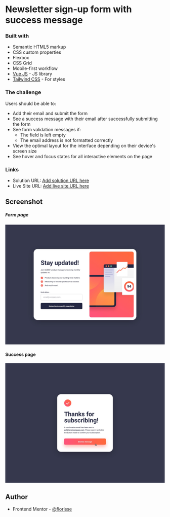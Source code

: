 # Newsletter sign-up form with success message

### Built with

- Semantic HTML5 markup
- CSS custom properties
- Flexbox
- CSS Grid
- Mobile-first workflow
- [Vue JS](https://vuejs.org/) - JS library
- [Tailwind CSS](https://tailwindcss.com/) - For styles

### The challenge

Users should be able to:

- Add their email and submit the form
- See a success message with their email after successfully submitting the form
- See form validation messages if:
  - The field is left empty
  - The email address is not formatted correctly
- View the optimal layout for the interface depending on their device's screen size
- See hover and focus states for all interactive elements on the page

### Links

- Solution URL: [Add solution URL here](https://github.com/florisse/stay)
- Live Site URL: [Add live site URL here](https://stay-email.surge.sh)

## Screenshot

##### Form page

<img src="./src/assets/desktop-design.jpg"/>

#### Success page

<img src="./src/assets/desktop-success-active.jpg"/>

## Author

- Frontend Mentor - [@florisse](https://www.frontendmentor.io/profile/florisse)

